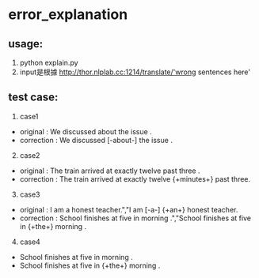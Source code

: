 # error_explanation
## usage: 
1. python explain.py
2. input是根據 http://thor.nlplab.cc:1214/translate/'wrong sentences here'
## test case:
1. case1
  * original : We discussed about the issue .
  * correction : We discussed [-about-] the issue .
2. case2
  * original : The train arrived at exactly twelve past three .
  * correction : The train arrived at exactly twelve {+minutes+} past three.
3. case3
  * original : I am a honest teacher.","I am [-a-] {+an+} honest teacher.
  * correction : School finishes at five in morning .","School finishes at five in {+the+} morning .
4. case4
  * School finishes at five in morning .
  * School finishes at five in {+the+} morning .
